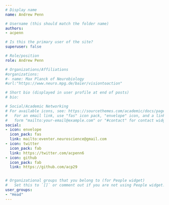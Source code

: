 ```yaml
---
# Display name
name: Andrew Penn

# Username (this should match the folder name)
authors:
- acpenn

# Is this the primary user of the site?
superuser: false

# Role/position
role: Andrew Penn

# Organizations/Affiliations
#organizations:
#- name: Max Planck of Neurobiology
#url:"https://www.neuro.mpg.de/baier/visiontoaction"

# Short bio (displayed in user profile at end of posts)
# bio:

# Social/Academic Networking
# For available icons, see: https://sourcethemes.com/academic/docs/page-builder/#icons
#   For an email link, use "fas" icon pack, "envelope" icon, and a link in the
#   form "mailto:your-email@example.com" or "#contact" for contact widget.
social:
- icon: envelope
  icon_pack: fas
  link: mailto:eventer.neuroscience@gmail.com
- icon: twitter
  icon_pack: fab
  link: https://twitter.com/acpenn6
- icon: github
  icon_pack: fab
  link: https://github.com/acp29


# Organizational groups that you belong to (for People widget)
#   Set this to `[]` or comment out if you are not using People widget.
user_groups:
- "Head"
---
```


